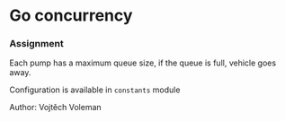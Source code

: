 # Go concurrency

### Assignment

Each pump has a maximum queue size, if the queue is full, vehicle goes away.

Configuration is available in `constants` module

Author: Vojtěch Voleman